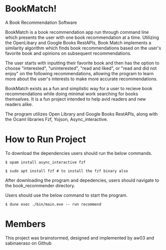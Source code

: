 # BookMatch!

A Book Recommendation Software

BookMatch is a book recommendation app run through command line which presents the user with one book recommendation at a time.
Utilizing the OpenLibary and Google Books RestAPIs, Book Match implements a similarity algorithm which finds book recommendations based on the user's favorite book and opinions on subsequent recommendations.

The user starts with inputting their favorite book and then has the option to choose "interested", "uninterested", "read and liked", or "read and did not enjoy" on the following recommendations, 
allowing the program to learn more about the user's interests to make more accurate recommendations.

BookMatch exists as a fun and simplistic way for a user to recieve book recommendations while doing minimal work searching for books themselves. It is a fun project intended to help avid readers and new readers alike. 

The program utilizes Open Library and Google Books RestAPIs, along with the Ocaml libraries Fzf, Yojson, Async_interactive. 

# How to Run Project

To download the dependencies users should run the below commands.

```
$ opam install async_interactive fzf
```

```
$ sudo apt install fzf # to install the fzf binary also
```

After downloading the program and depedencies, users should navigate to the book_recommender directory.

Users should use the below command to start the program.

```
$ dune exec ./bin/main.exe -- run recommend
```

# Members

This project was brainstormed, designed and implemented by aw03 and sabinaeraso on Github